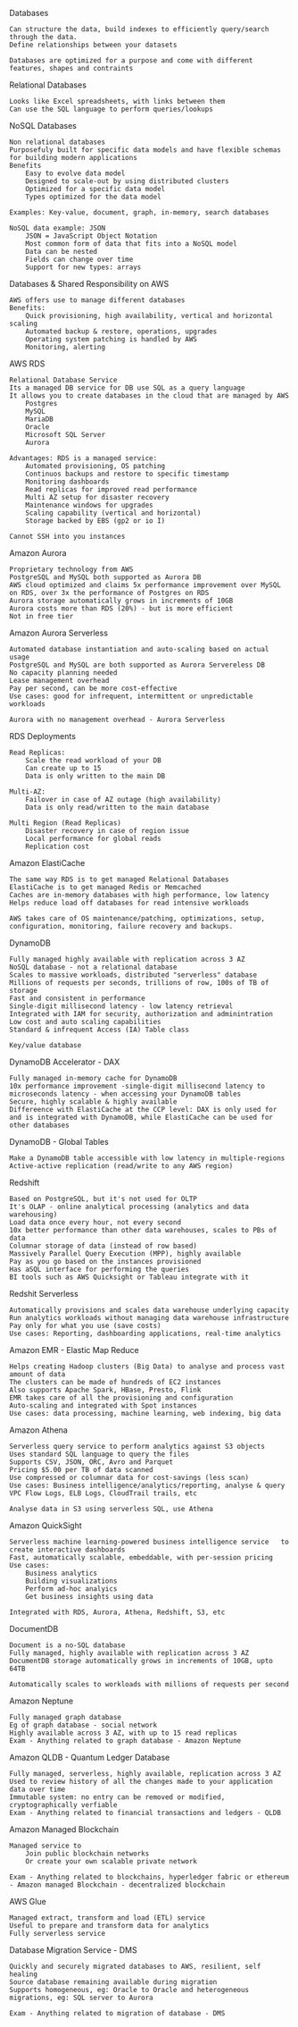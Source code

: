 Databases 

    Can structure the data, build indexes to efficiently query/search through the data. 
    Define relationships between your datasets

    Databases are optimized for a purpose and come with different features, shapes and contraints

Relational Databases

    Looks like Excel spreadsheets, with links between them
    Can use the SQL language to perform queries/lookups

NoSQL Databases

    Non relational databases
    Purposefuly built for specific data models and have flexible schemas for building modern applications 
    Benefits
        Easy to evolve data model
        Designed to scale-out by using distributed clusters
        Optimized for a specific data model
        Types optimized for the data model

    Examples: Key-value, document, graph, in-memory, search databases

    NoSQL data example: JSON
        JSON = JavaScript Object Notation
        Most common form of data that fits into a NoSQL model
        Data can be nested 
        Fields can change over time
        Support for new types: arrays   

Databases & Shared Responsibility on AWS

    AWS offers use to manage different databases
    Benefits: 
        Quick provisioning, high availability, vertical and horizontal scaling
        Automated backup & restore, operations, upgrades
        Operating system patching is handled by AWS
        Monitoring, alerting

AWS RDS

    Relational Database Service
    Its a managed DB service for DB use SQL as a query language
    It allows you to create databases in the cloud that are managed by AWS
        Postgres
        MySQL
        MariaDB
        Oracle
        Microsoft SQL Server
        Aurora

    Advantages: RDS is a managed service:
        Automated provisioning, OS patching
        Continuos backups and restore to specific timestamp
        Monitoring dashboards
        Read replicas for improved read performance 
        Multi AZ setup for disaster recovery
        Maintenance windows for upgrades
        Scaling capability (vertical and horizontal)
        Storage backed by EBS (gp2 or io I)

    Cannot SSH into you instances

Amazon Aurora

    Proprietary technology from AWS
    PostgreSQL and MySQL both supported as Aurora DB
    AWS cloud optimized and claims 5x performance improvement over MySQL on RDS, over 3x the performance of Postgres on RDS
    Aurora storage automatically grows in increments of 10GB
    Aurora costs more than RDS (20%) - but is more efficient
    Not in free tier

Amazon Aurora Serverless

    Automated database instantiation and auto-scaling based on actual usage
    PostgreSQL and MySQL are both supported as Aurora Servereless DB
    No capacity planning needed
    Lease management overhead
    Pay per second, can be more cost-effective
    Use cases: good for infrequent, intermittent or unpredictable workloads

    Aurora with no management overhead - Aurora Serverless

RDS Deployments

    Read Replicas:
        Scale the read workload of your DB
        Can create up to 15
        Data is only written to the main DB

    Multi-AZ:
        Failover in case of AZ outage (high availability)
        Data is only read/written to the main database

    Multi Region (Read Replicas)
        Disaster recovery in case of region issue
        Local performance for global reads
        Replication cost
    
Amazon ElastiCache

    The same way RDS is to get managed Relational Databases
    ElastiCache is to get managed Redis or Memcached
    Caches are in-memory databases with high performance, low latency
    Helps reduce load off databases for read intensive workloads

    AWS takes care of OS maintenance/patching, optimizations, setup, configuration, monitoring, failure recovery and backups.

DynamoDB

    Fully managed highly available with replication across 3 AZ
    NoSQL database - not a relational database
    Scales to massive workloads, distributed "serverless" database
    Millions of requests per seconds, trillions of row, 100s of TB of storage
    Fast and consistent in performance
    Single-digit millisecond latency - low latency retrieval
    Integrated with IAM for security, authorization and adminintration
    Low cost and auto scaling capabilities 
    Standard & infrequent Access (IA) Table class

    Key/value database

DynamoDB Accelerator - DAX

    Fully managed in-memory cache for DynamoDB
    10x performance improvement -single-digit millisecond latency to microseconds latency - when accessing your DynamoDB tables
    Secure, highly scalable & highly available
    Differeence with ElastiCache at the CCP level: DAX is only used for and is integrated with DynamoDB, while ElastiCache can be used for other databases

DynamoDB - Global Tables

    Make a DynamoDB table accessible with low latency in multiple-regions
    Active-active replication (read/write to any AWS region)

Redshift

    Based on PostgreSQL, but it's not used for OLTP
    It's OLAP - online analytical processing (analytics and data warehousing)
    Load data once every hour, not every second
    10x better performance than other data warehouses, scales to PBs of data
    Columnar storage of data (instead of row based)
    Massively Parallel Query Execution (MPP), highly available
    Pay as you go based on the instances provisioned
    Has aSQL interface for performing the queries
    BI tools such as AWS Quicksight or Tableau integrate with it

Redshit Serverless

    Automatically provisions and scales data warehouse underlying capacity
    Run analytics workloads without managing data warehouse infrastructure
    Pay only for what you use (save costs)
    Use cases: Reporting, dashboarding applications, real-time analytics

Amazon EMR - Elastic Map Reduce

    Helps creating Hadoop clusters (Big Data) to analyse and process vast amount of data
    The clusters can be made of hundreds of EC2 instances
    Also supports Apache Spark, HBase, Presto, Flink
    EMR takes care of all the provisioning and configuration
    Auto-scaling and integrated with Spot instances
    Use cases: data processing, machine learning, web indexing, big data

Amazon Athena

    Serverless query service to perform analytics against S3 objects
    Uses standard SQL language to query the files
    Supports CSV, JSON, ORC, Avro and Parquet
    Pricing $5.00 per TB of data scanned
    Use compressed or columnar data for cost-savings (less scan)
    Use cases: Business intelligence/analytics/reporting, analyse & query VPC Flow Logs, ELB Logs, CloudTrail trails, etc

    Analyse data in S3 using serverless SQL, use Athena


Amazon QuickSight

    Serverless machine learning-powered business intelligence service   to create interactive dashboards
    Fast, automatically scalable, embeddable, with per-session pricing
    Use cases:
        Business analytics
        Building visualizations
        Perform ad-hoc analyics
        Get business insights using data

    Integrated with RDS, Aurora, Athena, Redshift, S3, etc

DocumentDB

    Document is a no-SQL database
    Fully managed, highly available with replication across 3 AZ
    DocumentDB storage automatically grows in increments of 10GB, upto 64TB
    
    Automatically scales to workloads with millions of requests per second

Amazon Neptune

    Fully managed graph database
    Eg of graph database - social network
    Highly available across 3 AZ, with up to 15 read replicas
    Exam - Anything related to graph database - Amazon Neptune

Amazon QLDB - Quantum Ledger Database

    Fully managed, serverless, highly available, replication across 3 AZ
    Used to review history of all the changes made to your application data over time
    Immutable system: no entry can be removed or modified, cryptographically verfiable
    Exam - Anything related to financial transactions and ledgers - QLDB

Amazon Managed Blockchain

    Managed service to 
        Join public blockchain networks 
        Or create your own scalable private network

    Exam - Anything related to blockchains, hyperledger fabric or ethereum - Amazon managed Blockchain - decentralized blockchain

AWS Glue

    Managed extract, transform and load (ETL) service
    Useful to prepare and transform data for analytics
    Fully serverless service

Database Migration Service - DMS

    Quickly and securely migrated databases to AWS, resilient, self healing
    Source database remaining available during migration
    Supports homogeneous, eg: Oracle to Oracle and heterogeneous migrations, eg: SQL server to Aurora

    Exam - Anything related to migration of database - DMS
